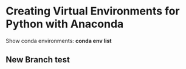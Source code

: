 # Creating Virtual Environments for Python with Anaconda #

Show conda environments:
**conda env list**

## New Branch test

